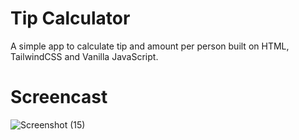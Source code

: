 # Tip Calculator
A simple app to calculate tip and amount per person built on HTML, TailwindCSS and Vanilla JavaScript.

# Screencast
![Screenshot (15)](https://user-images.githubusercontent.com/46455250/147934414-f000cb9b-66d5-460a-9ed6-fda3dd517d5b.png)
